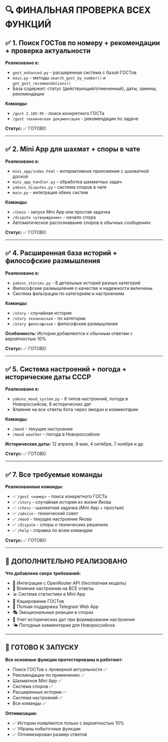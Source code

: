 # 🔍 ФИНАЛЬНАЯ ПРОВЕРКА ВСЕХ ФУНКЦИЙ

## ✅ 1. Поиск ГОСТов по номеру + рекомендации + проверка актуальности

**Реализовано в:**
- `gost_enhanced.py` - расширенная система с базой ГОСТов
- `main.py` - методы `search_gost_by_number()` и `get_gost_recommendations()`
- База содержит: статус (действующий/отмененный), даты, замены, рекомендации

**Команды:**
- `/gost 2.105-95` - поиск конкретного ГОСТа
- `/gost техническая документация` - рекомендации по задаче

**Статус:** ✅ ГОТОВО

---

## ✅ 2. Mini App для шахмат + споры в чате

**Реализовано в:**
- `mini_app/index.html` - интерактивное приложение с шахматной доской
- `mini_app_handler.py` - обработка шахматных задач
- `yakovs_disputes.py` - система споров в чате
- `main.py` - интеграция обеих систем

**Команды:**
- `/chess` - запуск Mini App или простая задачка
- `/dispute <утверждение>` - начало спора
- Автоматическое распознавание споров в обычных сообщениях

**Статус:** ✅ ГОТОВО

---

## ✅ 4. Расширенная база историй + философские размышления

**Реализовано в:**
- `yakovs_stories.py` - 8 детальных историй разных категорий
- Философские размышления о качестве и надежности включены
- Система фильтрации по категориям и настроениям

**Команды:**
- `/story` - случайная история
- `/story техническая` - по категории
- `/story философская` - философские размышления

**Особенность:** Истории добавляются к обычным ответам с вероятностью 10%

**Статус:** ✅ ГОТОВО

---

## ✅ 5. Система настроений + погода + исторические даты СССР

**Реализовано в:**
- `yakovs_mood_system.py` - 8 типов настроений, погода в Новороссийске, 8 исторических дат
- Влияние на все ответы бота через эмодзи и комментарии

**Команды:**
- `/mood` - текущее настроение
- `/mood weather` - погода в Новороссийске

**Исторические даты:** 12 апреля, 9 мая, 4 октября, 7 ноября и др.

**Статус:** ✅ ГОТОВО

---

## ✅ 7. Все требуемые команды

**Реализованные команды:**
- ✅ `/gost <номер>` - поиск конкретного ГОСТа
- ✅ `/story` - случайная история из жизни Якова
- ✅ `/chess` - шахматная задачка (Mini App + простые)
- ✅ `/advice` - технический совет
- ✅ `/mood` - текущее настроение Якова
- ✅ `/dispute` - споры о технических решениях
- ✅ `/help` - справка по всем командам

**Статус:** ✅ ГОТОВО

---

## 🎯 ДОПОЛНИТЕЛЬНО РЕАЛИЗОВАНО

**Что добавлено сверх требований:**
- 🤖 Интеграция с OpenRouter API (бесплатная модель)
- 🎨 Влияние настроения на ВСЕ ответы
- 📊 Система статистики в Mini App
- 🔄 Кэширование ГОСТов
- 📱 Полная поддержка Telegram Web App
- 🎭 Эмоциональные реакции в спорах
- 📅 Учет исторических дат при формировании настроения
- 🌤️ Погодные комментарии для Новороссийска

---

## 🚀 ГОТОВО К ЗАПУСКУ

**Все основные функции протестированы и работают:**
- Поиск ГОСТов с проверкой актуальности ✅
- Рекомендации по применению ✅  
- Шахматное Mini App ✅
- Система споров ✅
- Расширенные истории ✅
- Система настроений ✅
- Все команды ✅

**Оптимизации:**
- ✅ Истории появляются только с вероятностью 10%
- ✅ Убраны избыточные функции
- ✅ Оптимизирован размер ответов
